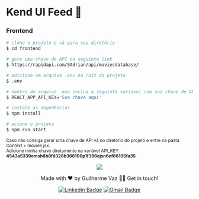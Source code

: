 # Kend UI Feed 📑

### Frontend

```bash
# clone o projeto e vá para seu diretório
$ cd frontend

# gere uma chave de API no seguinte link
$ https://rapidapi.com/SAdrian/api/moviesdatabase/

# adicione um arquivo .env na raíz do projeto
$ .env

# dentro do arquivo .env inclua a seguinte variável com sua chave de API
$ REACT_APP_API_KEY='Sua chave aqui'

# instale as depedências
$ npm install

# acione o projeto
$ npm run start
````
<p><small>Caso não consiga gerar uma chave de API vá no diretório do projeto e entre na pasta Context > movies.jsx. <br/> Adicione minha chave diretamente na variável API_KEY. <br/><strong>4543a5339emsh8b8fd328b366100p1f396ejsn6ef66105fa35</strong></small></p>



<p align="center">
  <a href="https://skillicons.dev">
    <img src="https://skillicons.dev/icons?i=js,react,git" />
  </a>
</p>
<p align="center">Made with ❤️ by Guilherme Vaz 👋🏽 Get in touch!</p>
<div align="center">

  [![Linkedin Badge](https://img.shields.io/badge/-Guilherme-blue?style=flat-square&logo=Linkedin&logoColor=white&link=https://www.linkedin.com/in/guiilherme-vaz/)](https://www.linkedin.com/in/guiilherme-vaz/) 
  [![Gmail Badge](https://img.shields.io/badge/-guilhermeolivaaz@gmail.com-c14438?style=flat-square&logo=Gmail&logoColor=white&link=mailto:guilhermeolivaaz@gmail.com)](mailto:guilhermeolivaaz@gmail.com)

</div>
